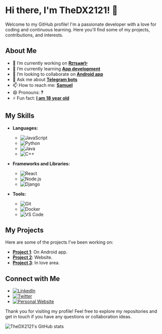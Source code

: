  
# Hi there, I'm TheDX2121! 👋

Welcome to my GitHub profile! I'm a passionate developer with a love for coding and continuous learning. Here you'll find some of my projects, contributions, and interests.

## About Me

- 🔭 I’m currently working on **[Rɪᴛsᴀᴍ✨](#)**
- 🌱 I’m currently learning **[App development ](#)**
- 👯 I’m looking to collaborate on **[Android app](#)**
- 💬 Ask me about **[Telegram bots](#)**
- 📫 How to reach me: **[Samuel](https://t.me/Cyb3r_Panda)**
- 😄 Pronouns: **?**
- ⚡ Fun fact: **[I am 18 year old](#)**

## My Skills

- **Languages:**
  - ![JavaScript](https://img.shields.io/badge/-JavaScript-333333?style=flat&logo=javascript)
  - ![Python](https://img.shields.io/badge/-Python-333333?style=flat&logo=python)
  - ![Java](https://img.shields.io/badge/-Java-333333?style=flat&logo=java)
  - ![C++](https://img.shields.io/badge/-C++-333333?style=flat&logo=c%2B%2B)
  
- **Frameworks and Libraries:**
  - ![React](https://img.shields.io/badge/-React-333333?style=flat&logo=react)
  - ![Node.js](https://img.shields.io/badge/-Node.js-333333?style=flat&logo=node.js)
  - ![Django](https://img.shields.io/badge/-Django-333333?style=flat&logo=django)
  
- **Tools:**
  - ![Git](https://img.shields.io/badge/-Git-333333?style=flat&logo=git)
  - ![Docker](https://img.shields.io/badge/-Docker-333333?style=flat&logo=docker)
  - ![VS Code](https://img.shields.io/badge/-VS%20Code-333333?style=flat&logo=visual-studio-code)

## My Projects

Here are some of the projects I've been working on:

- [**Project 1**](#): On Android app.
- [**Project 2**](#): Website.
- [**Project 3**](#): In love area.

## Connect with Me

- [![LinkedIn](https://img.shields.io/badge/-LinkedIn-333333?style=flat&logo=linkedin)](https://t.me/Cyb3r_Panda)
- [![Twitter](https://img.shields.io/badge/-Twitter-333333?style=flat&logo=twitter)](https://t.me/Cyb3r_Panda)
- [![Personal Website](https://img.shields.io/badge/-Website-333333?style=flat&logo=google-chrome)](https://t.me/Cyb3r_Panda)

Thank you for visiting my profile! Feel free to explore my repositories and get in touch if you have any questions or collaboration ideas.

![TheDX2121's GitHub stats](https://github-readme-stats.vercel.app/api?username=TheDX2121&show_icons=true&theme=radical)